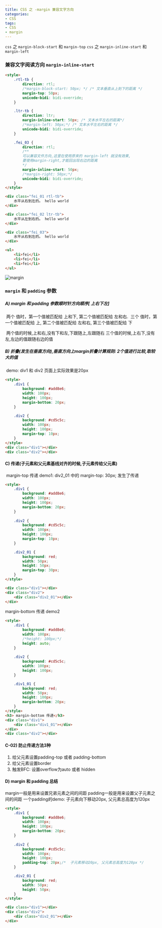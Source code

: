 ```yaml
---
title: CSS 之 -margin 兼容文字方向
categories: 
- CSS
tags:
- CSS
- margin
---
```

 `css` 之 `margin-block-start`  和 `margin-top`
 `css` 之 `margin-inline-start` 和 `margin-left`

### 兼容文字阅读方向 `margin-inline-start`

```html
<style>
    .rtl-tb {
        direction: rtl;
        /*margin-block-start: 50px; */ /* 文本垂直从上到下的距离 */
        margin-top: 50px;
        unicode-bidi: bidi-override;
    }

    .ltr-tb {
        direction: ltr;
        margin-inline-start: 50px; /* 文本水平左右的距离*/
        /*margin-left: 50px;*/ /* 文本水平左右的距离 */
        unicode-bidi: bidi-override;
    }

    .fei_03 {
        direction: rtl;
        /** 
        可以兼容文件方向,这里在使用原来的 margin-left 就没有效果,
        要使用margin-right,才能回出现右边的距离
        */
        margin-inline-start: 50px; 
        /*margin-right: 50px;*/
        unicode-bidi: bidi-override;
    }
</style>

<div class="fei_01 rtl-tb">
    水平从右到左的。 hello world
</div>

<div class="fei_02 ltr-tb">
    水平从左到右的。 hello world
</div>

<div class="fei_03">
    水平从右到左的。 hello world
</div>

<ul>
    <li>fei</li>
    <li>fei</li>
    <li>fei</li>
</ul>
```

![margin](/img/css/margin.png "margin")

### `margin` 和 `padding` 参数

##### A) margin 和 padding 参数顺时针方向顺序[ 上右下左]
​    两个 值时，第一个值被匹配给 上和下, 第二个值被匹配给 左和右. 
​    三个 值时，第一个值被匹配给 上, 第二个值被匹配给 左和右, 第三个值被匹配给 下

​    两个值的时候,上和右,没有下和左,下跟随上,左跟随右
​    三个值的时候,上右下,没有左,左边的值跟随右边的值

##### B) 折叠(发生在垂直方向),垂直方向上margin折叠计算规则: 2个值进行比较,取较大的值
​      demo: div1 和 div2 页面上实际效果是20px

```html
<style>
    .div1 {
        background: #add8e6;
        width: 100px;
        height: 100px;
        margin-bottom: 20px;
    }

    .div2 {
        background: #cd5c5c;
        width: 100px;
        height: 100px;
        margin-top: 10px;
    }
</style>
<div class="div1"></div>
<div class="div2"></div>
```
####  C) 传递(子元素和父元素基线对齐的时候,子元素传给父元素)
​               margin-top 传递 demo1: div2_01 中的  margin-top: 30px; 发生了传递

```html
<style>
    .div1 {
        background: #add8e6;
        width: 100px;
        height: 100px;
        margin-bottom: 20px;
    }
    
    .div2 {
        background: #cd5c5c;
        width: 100px;
        height: 100px;
        margin-top: 10px;
    }

    .div2_01 {
        background: red;
        width: 50px;
        height: 50px;
        margin-top: 30px;
    }
</style>

<div class="div1"></div>
<div class="div2">
    <div class="div2_01"></div>
</div>
```

margin-bottom 传递 demo2

```html
<style>
    .div1 {
        background: #add8e6;
        width: 100px;
        /*height: 100px;*/
        height: auto;
    }
    
    .div2 {
        background: #cd5c5c;
        width: 100px;
        height: 100px;
    }

    .div1_01 {
        background: red;
        width: 50px;
        height: 100px;
        margin-bottom: 20px;
    }
</style>
<h3> margin-bottom 传递</h3>
<div class="div1">
    <div class="div1_01"></div>
</div>
<div class="div2"></div>
```

#### C-02) 防止传递方法3种

 01) 给父元素设置padding-top 或者 padding-bottom
 02) 给父元素设置border
 03) 触发BFC: 设置overflow为auto 或者 hidden

####  D) margin 和 padding 总结

margin一般是用来设置兄弟元素之间的间距
padding一般是用来设置父子元素之间的间距
一个padding的demo:   子元素向下移动20px, 父元素总高度为120px

```html
<style>
    .div1 {
        background: #add8e6;
        width: 100px;
        height: 100px;
        margin-bottom: 20px;
    }
    
    .div2 {
        background: #cd5c5c;
        width: 100px;
        height: 100px;
        padding-top: 20px;/*  子元素移动20px, 父元素总高度为120px */
    }

    .div2_01 {
        background: red;
        width: 50px;
        height: 50px;
    }
</style>

<div class="div1"></div>
<div class="div2">
    <div class="div2_01"></div>
</div>
```































